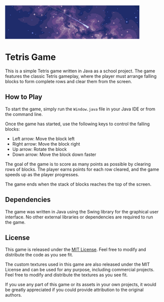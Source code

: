 
![Project Logo](logo.png)

# Tetris Game

This is a simple Tetris game written in Java as a school project. The game features the classic Tetris gameplay, where the player must arrange falling blocks to form complete rows and clear them from the screen.

## How to Play

To start the game, simply run the `Window.java` file in your Java IDE or from the command line.

Once the game has started, use the following keys to control the falling blocks:

- Left arrow: Move the block left
- Right arrow: Move the block right
- Up arrow: Rotate the block
- Down arrow: Move the block down faster

The goal of the game is to score as many points as possible by clearing rows of blocks. The player earns points for each row cleared, and the game speeds up as the player progresses.

The game ends when the stack of blocks reaches the top of the screen.

## Dependencies

The game was written in Java using the Swing library for the graphical user interface. No other external libraries or dependencies are required to run the game.

## License

This game is released under the [MIT License](license.md). Feel free to modify and distribute the code as you see fit.

The custom textures used in this game are also released under the MIT License and can be used for any purpose, including commercial projects. Feel free to modify and distribute the textures as you see fit.

If you use any part of this game or its assets in your own projects, it would be greatly appreciated if you could provide attribution to the original authors.
